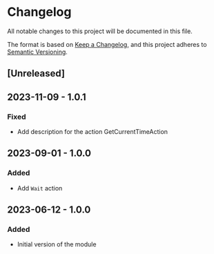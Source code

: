 # Changelog

All notable changes to this project will be documented in this file.

The format is based on [Keep a Changelog](https://keepachangelog.com/en/1.0.0/),
and this project adheres to [Semantic Versioning](https://semver.org/spec/v2.0.0.html).

## [Unreleased]

## 2023-11-09 - 1.0.1

### Fixed

- Add description for the action GetCurrentTimeAction

## 2023-09-01 - 1.0.0

### Added

- Add `Wait` action


## 2023-06-12 - 1.0.0

### Added

- Initial version of the module
